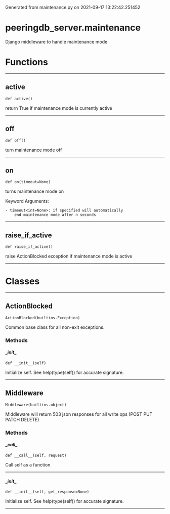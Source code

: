 Generated from maintenance.py on 2021-09-17 13:22:42.251452

# peeringdb_server.maintenance

Django middleware to handle maintenance mode

# Functions
---

## active
`def active()`

return True if maintenance mode is currently active

---
## off
`def off()`

turn maintenance mode off

---
## on
`def on(timeout=None)`

turns maintenance mode on

Keyword Arguments:

    - timeout<int=None>: if specified will automatically
        end maintenance mode after n seconds

---
## raise_if_active
`def raise_if_active()`

raise ActionBlocked exception if maintenance mode is active

---
# Classes
---

## ActionBlocked

```
ActionBlocked(builtins.Exception)
```

Common base class for all non-exit exceptions.


### Methods

#### \__init__
`def __init__(self)`

Initialize self.  See help(type(self)) for accurate signature.

---

## Middleware

```
Middleware(builtins.object)
```

Middleware will return 503 json responses for all write
ops (POST PUT PATCH DELETE)


### Methods

#### \__call__
`def __call__(self, request)`

Call self as a function.

---
#### \__init__
`def __init__(self, get_response=None)`

Initialize self.  See help(type(self)) for accurate signature.

---
